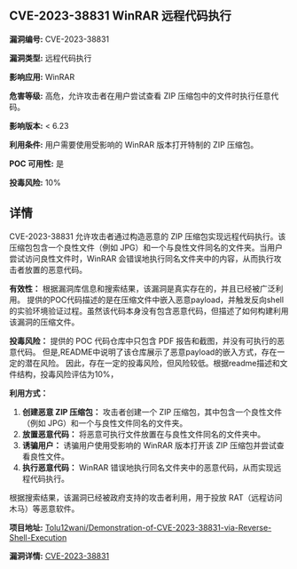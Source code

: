 ## CVE-2023-38831 WinRAR 远程代码执行

**漏洞编号:** CVE-2023-38831

**漏洞类型:** 远程代码执行

**影响应用:** WinRAR

**危害等级:** 高危，允许攻击者在用户尝试查看 ZIP 压缩包中的文件时执行任意代码。

**影响版本:** < 6.23

**利用条件:** 用户需要使用受影响的 WinRAR 版本打开特制的 ZIP 压缩包。

**POC 可用性:** 是

**投毒风险:** 10%

## 详情

CVE-2023-38831 允许攻击者通过构造恶意的 ZIP 压缩包实现远程代码执行。该压缩包包含一个良性文件（例如 JPG）和一个与良性文件同名的文件夹。当用户尝试访问良性文件时，WinRAR 会错误地执行同名文件夹中的内容，从而执行攻击者放置的恶意代码。

**有效性：**
根据漏洞库信息和搜索结果，该漏洞是真实存在的，并且已经被广泛利用。 提供的POC代码描述的是在压缩文件中嵌入恶意payload，并触发反向shell的实验环境验证过程。虽然该代码本身没有包含恶意代码，但描述了如何构建利用该漏洞的压缩文件。

**投毒风险：**
提供的 POC 代码仓库中只包含 PDF 报告和截图，并没有可执行的恶意代码。 但是,README中说明了该仓库展示了恶意payload的嵌入方式，存在一定的潜在风险。 因此，存在一定的投毒风险，但风险较低。根据readme描述和文件结构，投毒风险评估为10%，

**利用方式：**
1.  **创建恶意 ZIP 压缩包：** 攻击者创建一个 ZIP 压缩包，其中包含一个良性文件（例如 JPG）和一个与良性文件同名的文件夹。
2.  **放置恶意代码：** 将恶意可执行文件放置在与良性文件同名的文件夹中。
3.  **诱骗用户：** 诱骗用户使用受影响的 WinRAR 版本打开该 ZIP 压缩包并尝试查看良性文件。
4.  **执行恶意代码：** WinRAR 错误地执行同名文件夹中的恶意代码，从而实现远程代码执行。

根据搜索结果，该漏洞已经被政府支持的攻击者利用，用于投放 RAT（远程访问木马）等恶意软件。

**项目地址:** [Tolu12wani/Demonstration-of-CVE-2023-38831-via-Reverse-Shell-Execution](https://github.com/Tolu12wani/Demonstration-of-CVE-2023-38831-via-Reverse-Shell-Execution)

**漏洞详情:** [CVE-2023-38831](https://nvd.nist.gov/vuln/detail/CVE-2023-38831)